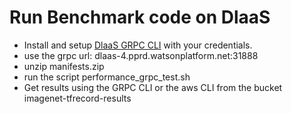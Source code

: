 # Run Benchmark code on DlaaS

- Install and setup [DlaaS GRPC CLI](https://github.ibm.com/deep-learning-platform/dlaas-grpc-cli)  with your credentials.
- use the grpc url: dlaas-4.pprd.watsonplatform.net:31888
- unzip manifests.zip
- run the script performance_grpc_test.sh
- Get results using the GRPC CLI or the aws CLI from the bucket imagenet-tfrecord-results
